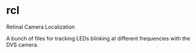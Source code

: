 rcl
===

Retinal Camera Localization

A bunch of files for tracking LEDs blinking at different frequencies with the DVS camera.
